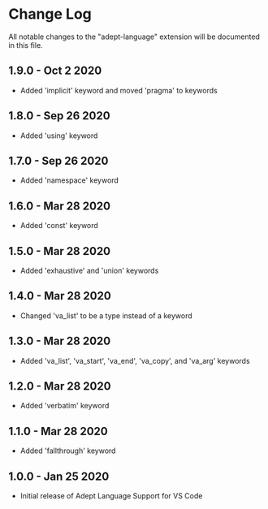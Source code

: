 # Change Log

All notable changes to the "adept-language" extension will be documented in this file.

## 1.9.0 - Oct 2 2020
- Added 'implicit' keyword and moved 'pragma' to keywords

## 1.8.0 - Sep 26 2020
- Added 'using' keyword

## 1.7.0 - Sep 26 2020
- Added 'namespace' keyword

## 1.6.0 - Mar 28 2020
- Added 'const' keyword

## 1.5.0 - Mar 28 2020
- Added 'exhaustive' and 'union' keywords

## 1.4.0 - Mar 28 2020
- Changed 'va_list' to be a type instead of a keyword

## 1.3.0 - Mar 28 2020
- Added 'va_list', 'va_start', 'va_end', 'va_copy', and 'va_arg' keywords

## 1.2.0 - Mar 28 2020
- Added 'verbatim' keyword

## 1.1.0 - Mar 28 2020
- Added 'fallthrough' keyword

## 1.0.0 - Jan 25 2020
- Initial release of Adept Language Support for VS Code
